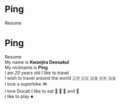 # Ping
Resume 
# Ping
Resume  
My name is **Kwanjira Deesakul**  
My nickname is **Ping**  
I am _20_ years old
I like to travel  
I wish to travel around the world :jp: :us: :uk: :kr: :gb:  
I love a superbike :bike:  
I love Ducati
I like to eat :banana: :apple: :tomato: and :pizza:  
I like to play :clubs:
